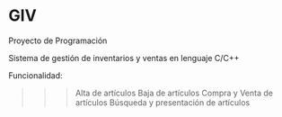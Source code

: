 # GIV

Proyecto de Programación

Sistema de gestión de inventarios y ventas en lenguaje C/C++

Funcionalidad:

>>> Alta de artículos
>>> Baja de artículos
>>> Compra y Venta de artículos
>>> Búsqueda y presentación de artículos

